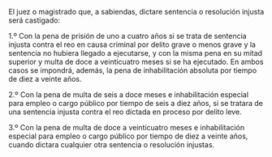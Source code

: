El juez o magistrado que, a sabiendas, dictare sentencia o resolución injusta será castigado:

1.º Con la pena de prisión de uno a cuatro años si se trata de sentencia injusta contra el reo en causa criminal por delito grave o menos grave y la sentencia no hubiera llegado a ejecutarse, y con la misma pena en su mitad superior y multa de doce a veinticuatro meses si se ha ejecutado. En ambos casos se impondrá, además, la pena de inhabilitación absoluta por tiempo de diez a veinte años.

2.º Con la pena de multa de seis a doce meses e inhabilitación especial para empleo o cargo público por tiempo de seis a diez años, si se tratara de una sentencia injusta contra el reo dictada en proceso por delito leve.

3.º Con la pena de multa de doce a veinticuatro meses e inhabilitación especial para empleo o cargo público por tiempo de diez a veinte años, cuando dictara cualquier otra sentencia o resolución injustas.
